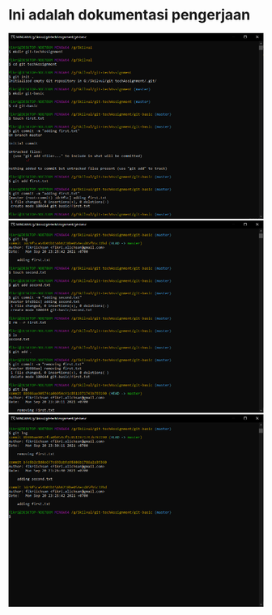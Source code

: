 # Ini adalah dokumentasi pengerjaan

![pict1](basic1.png)
![pict2](basic2.png)
![pict3](basic3.png)

